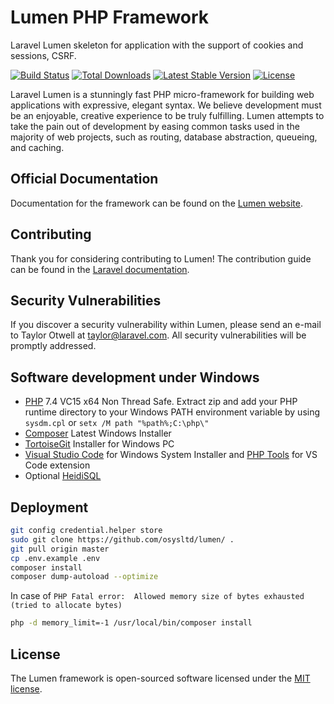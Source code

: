 # Lumen PHP Framework

Laravel Lumen skeleton for application with the support of cookies and sessions, CSRF.

[![Build Status](https://travis-ci.org/laravel/lumen-framework.svg)](https://travis-ci.org/laravel/lumen-framework)
[![Total Downloads](https://poser.pugx.org/laravel/lumen-framework/d/total.svg)](https://packagist.org/packages/laravel/lumen-framework)
[![Latest Stable Version](https://poser.pugx.org/laravel/lumen-framework/v/stable.svg)](https://packagist.org/packages/laravel/lumen-framework)
[![License](https://poser.pugx.org/laravel/lumen-framework/license.svg)](https://packagist.org/packages/laravel/lumen-framework)

Laravel Lumen is a stunningly fast PHP micro-framework for building web applications with expressive, elegant syntax. We believe development must be an enjoyable, creative experience to be truly fulfilling. Lumen attempts to take the pain out of development by easing common tasks used in the majority of web projects, such as routing, database abstraction, queueing, and caching.

## Official Documentation

Documentation for the framework can be found on the [Lumen website](https://lumen.laravel.com/docs).

## Contributing

Thank you for considering contributing to Lumen! The contribution guide can be found in the [Laravel documentation](https://laravel.com/docs/contributions).

## Security Vulnerabilities

If you discover a security vulnerability within Lumen, please send an e-mail to Taylor Otwell at taylor@laravel.com. All security vulnerabilities will be promptly addressed.

## Software development under Windows
* [PHP](https://windows.php.net/download/) 7.4 VC15 x64 Non Thread Safe. Extract zip and add your PHP runtime directory to your Windows PATH environment variable by using  `sysdm.cpl` or `setx /M path "%path%;C:\php\"`
* [Composer](https://getcomposer.org/download/) Latest Windows Installer
* [TortoiseGit](https://tortoisegit.org/download/) Installer for Windows PC 
* [Visual Studio Code](https://code.visualstudio.com/download) for Windows System Installer and [PHP Tools](https://marketplace.visualstudio.com/items?itemName=DEVSENSE.phptools-vscode) for VS Code extension
* Optional [HeidiSQL](https://www.heidisql.com/download.php)

## Deployment

```sh
git config credential.helper store
sudo git clone https://github.com/osysltd/lumen/ .
git pull origin master
cp .env.example .env
composer install
composer dump-autoload --optimize
```

In case of `PHP Fatal error:  Allowed memory size of bytes exhausted (tried to allocate bytes)`
```sh
php -d memory_limit=-1 /usr/local/bin/composer install
```

## License

The Lumen framework is open-sourced software licensed under the [MIT license](https://opensource.org/licenses/MIT).
